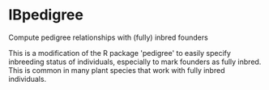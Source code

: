# IBpedigree
Compute pedigree relationships with (fully) inbred founders

This is a modification of the R package 'pedigree' to easily specify inbreeding status of individuals, especially
to mark founders as fully inbred. This is common in many plant species that work with fully inbred individuals.


